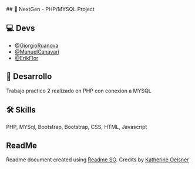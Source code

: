 ﻿﻿## :page_with_curl: NextGen - PHP/MYSQL Project

## :computer: Devs

- [@GiorgioRuanova](https://github.com/gioruanova)
- [@ManuelCanavari](https://github.com/mcanavari43)
- [@ErikFlor](https://github.com/erikfacundo)

## 🚀 Desarrollo

Trabajo practico 2 realizado en PHP con conexion a MYSQL

## 🛠 Skills

PHP, MYSql, Bootstrap, Bootstrap, CSS, HTML, Javascript

## ReadMe

Readme document created using [Readme SO](https://readme.so/es). Credits by [Katherine Oelsner](https://github.com/octokatherine)
